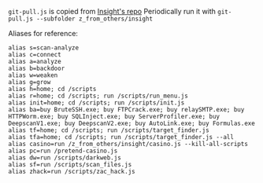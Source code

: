 `git-pull.js` is copied from [Insight's repo](https://github.com/alainbryden/bitburner-scripts/blob/main/git-pull.js)
Periodically run it with `git-pull.js --subfolder z_from_others/insight`

Aliases for reference:

```shell
alias s=scan-analyze
alias c=connect
alias a=analyze
alias b=backdoor
alias w=weaken
alias g=grow
alias h=home; cd /scripts
alias r=home; cd /scripts; run /scripts/run_menu.js
alias init=home; cd /scripts; run /scripts/init.js
alias ba=buy BruteSSH.exe; buy FTPCrack.exe; buy relaySMTP.exe; buy HTTPWorm.exe; buy SQLInject.exe; buy ServerProfiler.exe; buy DeepscanV1.exe; buy DeepscanV2.exe; buy AutoLink.exe; buy Formulas.exe
alias tf=home; cd /scripts; run /scripts/target_finder.js
alias tfa=home; cd /scripts; run /scripts/target_finder.js --all
alias casino=run /z_from_others/insight/casino.js --kill-all-scripts
alias pc=run /pretend-casino.js
alias dw=run /scripts/darkweb.js
alias sf=run /scripts/scan_files.js
alias zhack=run /scripts/zac_hack.js
```
